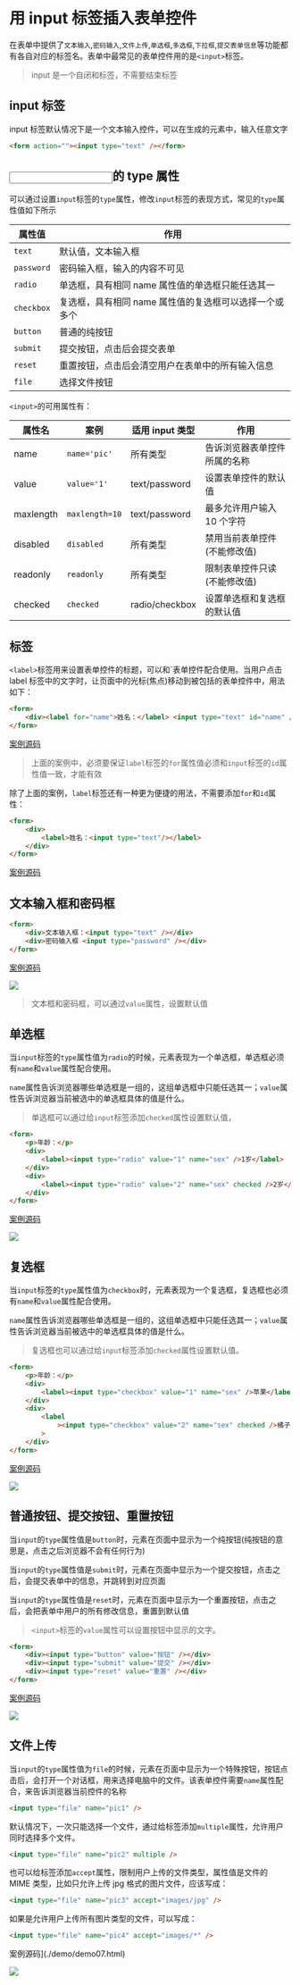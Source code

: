 # 用 input 标签插入表单控件

在表单中提供了`文本输入`,`密码输入`,`文件上传`,`单选框`,`多选框`,`下拉框`,`提交表单信息`等功能都有各自对应的标签名。表单中最常见的表单控件用的是`<input>`标签。

> input 是一个自闭和标签，不需要结束标签

## input 标签

input 标签默认情况下是一个文本输入控件，可以在生成的元素中，输入任意文字

```html
<form action=""><input type="text" /></form>
```

## <input>的 type 属性

可以通过设置`input`标签的`type`属性，修改`input`标签的表现方式，常见的`type`属性值如下所示

| 属性值     | 作用                                                   |
| ---------- | ------------------------------------------------------ |
| `text`     | 默认值，文本输入框                                     |
| `password` | 密码输入框，输入的内容不可见                           |
| `radio`    | 单选框，具有相同 name 属性值的单选框只能任选其一       |
| `checkbox` | 复选框，具有相同 name 属性值的复选框可以选择一个或多个 |
| `button`   | 普通的纯按钮                                           |
| `submit`   | 提交按钮，点击后会提交表单                             |
| `reset`    | 重置按钮，点击后会清空用户在表单中的所有输入信息       |
| `file`     | 选择文件按钮                                           |

`<input>`的可用属性有：

| 属性名    | 案例           | 适用 input 类型 | 作用                         |
| --------- | -------------- | --------------- | ---------------------------- |
| name      | `name='pic'`   | 所有类型        | 告诉浏览器表单控件所属的名称 |
| value     | `value='1'`    | text/password   | 设置表单控件的默认值         |
| maxlength | `maxlength=10` | text/password   | 最多允许用户输入 10 个字符   |
| disabled  | `disabled`     | 所有类型        | 禁用当前表单控件(不能修改值) |
| readonly  | `readonly`     | 所有类型        | 限制表单控件只读(不能修改值) |
| checked   | `checked`      | radio/checkbox  | 设置单选框和复选框的默认值   |

## <label>标签

`<label>`标签用来设置表单控件的标题，可以和`表单控件配合使用。当用户点击 label 标签中的文字时，让页面中的光标(焦点)移动到被包括的表单控件中，用法如下：

```html
<form>
    <div><label for="name">姓名：</label> <input type="text" id="name" /></div>
</form>
```

[案例源码](./demo/demo01.html)

> 上面的案例中，必须要保证`label`标签的`for`属性值必须和`input`标签的`id`属性值一致，才能有效

除了上面的案例，`label`标签还有一种更为便捷的用法，不需要添加`for`和`id`属性：

```html
<form>
    <div>
        <label>姓名：<input type="text"/></label>
    </div>
</form>
```

[案例源码](./demo/demo02.html)

## 文本输入框和密码框

```html
<form>
    <div>文本输入框：<input type="text" /></div>
    <div>密码输入框 <input type="password" /></div>
</form>
```

[案例源码](./demo/demo03.html)

![](./images/03.png)

> 文本框和密码框，可以通过`value`属性，设置默认值

## 单选框

当`input`标签的`type`属性值为`radio`的时候，元素表现为一个单选框，单选框必须有`name`和`value`属性配合使用。

`name`属性告诉浏览器哪些单选框是一组的，这组单选框中只能任选其一；`value`属性告诉浏览器当前被选中的单选框具体的值是什么。

> 单选框可以通过给`input`标签添加`checked`属性设置默认值，

```html
<form>
    <p>年龄：</p>
    <div>
        <label><input type="radio" value="1" name="sex" />1岁</label>
    </div>
    <div>
        <label><input type="radio" value="2" name="sex" checked />2岁</label>
    </div>
</form>
```

[案例源码](./demo/demo04.html)

![](./images/04.png)

## 复选框

当`input`标签的`type`属性值为`checkbox`时，元素表现为一个复选框，复选框也必须有`name`和`value`属性配合使用。

`name`属性告诉浏览器哪些单选框是一组的，这组单选框中只能任选其一；`value`属性告诉浏览器当前被选中的单选框具体的值是什么。

> 复选框也可以通过给`input`标签添加`checked`属性设置默认值。

```html
<form>
    <p>年龄：</p>
    <div>
        <label><input type="checkbox" value="1" name="sex" />苹果</label>
    </div>
    <div>
        <label
            ><input type="checkbox" value="2" name="sex" checked />橘子</label
        >
    </div>
</form>
```

[案例源码](./demo/demo05.html)

![](./images/05.png)

## 普通按钮、提交按钮、重置按钮

当`input`的`type`属性值是`button`时，元素在页面中显示为一个纯按钮(纯按钮的意思是，点击之后浏览器不会有任何行为)

当`input`的`type`属性值是`submit`时，元素在页面中显示为一个提交按钮，点击之后，会提交表单中的信息，并跳转到对应页面

当`input`的`type`属性值是`reset`时，元素在页面中显示为一个重置按钮，点击之后，会把表单中用户的所有修改信息，重置到默认值

> `<input>`标签的`value`属性可以设置按钮中显示的文字。

```html
<form>
    <div><input type="button" value="按钮" /></div>
    <div><input type="submit" value="提交" /></div>
    <div><input type="reset" value="重置" /></div>
</form>
```

[案例源码](./demo/demo06.html)

![](./images/06.png)

## 文件上传

当`input`的`type`属性值为`file`的时候，元素在页面中显示为一个特殊按钮，按钮点击后，会打开一个对话框，用来选择电脑中的文件。该表单控件需要`name`属性配合，来告诉浏览器当前控件的名称

```html
<input type="file" name="pic1" />
```

默认情况下，一次只能选择一个文件，通过给标签添加`multiple`属性，允许用户同时选择多个文件。

```html
<input type="file" name="pic2" multiple />
```

也可以给标签添加`accept`属性，限制用户上传的文件类型，属性值是文件的 MIME 类型，比如只允许上传 jpg 格式的图片文件，应该写成：

```html
<input type="file" name="pic3" accept="images/jpg" />
```

如果是允许用户上传所有图片类型的文件，可以写成：

```html
<input type="file" name="pic4" accept="images/*" />
```

案例源码](./demo/demo07.html)

![](./images/07.png)
